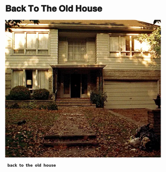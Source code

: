 # 𝐁𝐚𝐜𝐤 𝐓𝐨 𝐓𝐡𝐞 𝐎𝐥𝐝 𝐇𝐨𝐮𝐬𝐞




![★](https://github.com/STERNEN-KIND/STERNEN-KIND/blob/aaa6b0253fe2c5636cf86d400d39495b2c6b19d0/tumblr_d9f808df8a4b3f5c4ed211044d095cc9_b24bf711_540.gif.webp)



     𝗯𝗮𝗰𝗸 𝘁𝗼 𝘁𝗵𝗲 𝗼𝗹𝗱 𝗵𝗼𝘂𝘀𝗲


